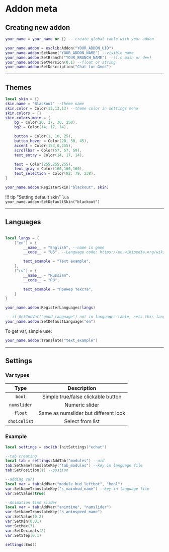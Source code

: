 # Addon meta

## Creating new addon

``` lua title="🟧🟦 meta.lua"
your_name = your_name or {} -- create global table with your addon

your_name.addon = esclib:Addon("YOUR_ADDON_UID")
your_name.addon:SetName("YOUR_ADDON_NAME") --visible name
your_name.addon:SetBranch("YOUR_BRANCH_NAME") --(f.e main or dev)
your_name.addon:SetVersion(0.1) --float or string
your_name.addon:SetDescription("Chat for Gmod")
```

---
## Themes

``` lua title="🟧 theme.lua"
local skin = {}
skin.name = "Blackout" --theme name
skin.color = Color(13,13,13) --theme color in settings menu
skin.colors = {}
skin.colors.main = {
	bg = Color(26, 27, 30, 250),
	bg2 = Color(14, 17, 14),

	button = Color(1, 10, 25),
	button_hover = Color(20, 30, 45),
	accent = Color(153,0,255),
	scrollbar = Color(57, 57, 59),
	text_entry = Color(14, 17, 14),

	text = Color(255,255,255),
	text_gray = Color(160,160,160),
	text_selection = Color(92, 79, 238),
}

your_name.addon:RegisterSkin("blackout", skin)
```

!!! tip "Setting default skin"
    ``` lua
    your_name.addon:SetDefaultSkin("blackout")
    ```

---
## Languages

``` lua title="🟧🟦 languages.lua"

local langs = {
	["en"] = {
		__name__ = "English", --name in game
		__code__ = "US", --Language code: https://en.wikipedia.org/wiki/ISO_3166-1_alpha-2

        text_example = "Text example",
	},
	["ru"] = {
		__name__ = "Russian",
		__code__ = "RU",

		text_example = "Пример текста",
	}
}

your_name.addon:RegisterLanguages(langs)

-- if GetConVar("gmod_language") not in languages table, sets this language
your_name.addon:SetDefaultLanguage("en")
```

To get var, simple use:

``` lua
your_name.addon:Translate("text_example")
```

---
## Settings

### Var types
| Type        | Description                          |
| :---------: | :----------------------------------: |
| `bool`      | Simple true/false clickable button   |
| `numslider` | Numeric slider |
| `float` | Same as numslider but different look |
| `choicelist`| Select from list |


### Example
``` lua title="🟧🟦 ingame_config.lua"
local settings = esclib:InitSettings("echat")

--tab creating
local tab = settings:AddTab("modules") --uid
tab:SetNameTranslateKey("tab_modules") --key in language file
tab:SetPosition(1) --postion

--adding vars
local var = tab:AddVar("module_hud_leftbot", "bool")
var:SetNameTranslateKey("s_mainhud_name") --key in language file
var:SetValue(true)

--Animation time slider
local var = tab:AddVar("animtime", "numslider")
var:SetNameTranslateKey("s_animspeed_name")
var:SetValue(0.2)
var:SetMin(0.01)
var:SetMax(3)
var:SetDecimals(2)
var:SetStep(0.1)

settings:End()
```